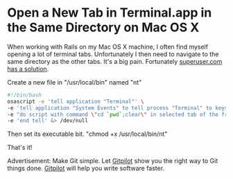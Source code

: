 <!--
author: JP
publish: Mon Jul 18 2011 18:44:59 GMT-0500 (CDT)
status: publish
type: post
link: https://procbits.wordpress.com/2011/07/18/open-a-new-tab-in-terminal-app-in-the-same-directory-on-mac-os-x/
tags: OSX
slug: 2011/07/18/open-a-new-tab-in-terminal-app-in-the-same-directory-on-mac-os-x
-->

Open a New Tab in Terminal.app in the Same Directory on Mac OS X
================================================================

When working with Rails on my Mac OS X machine, I often find myself
opening a lot of terminal tabs. Unfortunately I then need to navigate to
the same directory as the other tabs. It's a big pain. Fortunately
[superuser.com has a
solution](http://superuser.com/questions/232835/zsh-open-a-new-tab-in-the-same-directory/232862#232862).

Create a new file in "/usr/local/bin" named "nt"

```bash
#!/bin/bash
osascript -e 'tell application "Terminal"' \
-e 'tell application "System Events" to tell process "Terminal" to keystroke "t" using command down' \
-e "do script with command \"cd `pwd`;clear\" in selected tab of the front window" \
-e 'end tell' &> /dev/null
```

Then set its executable bit. "chmod +x /usr/local/bin/nt"

That's it!

Advertisement: Make Git simple. Let [Gitpilot](http://gitpilot.com) show
you the right way to Git things done. [Gitpilot](http://gitpilot.com)
will help you write software faster.
